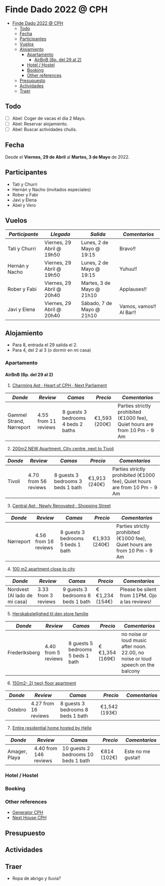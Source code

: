 # Finde Dado 2022 @ CPH

- [Finde Dado 2022 @ CPH](#finde-dado-2022--cph)
  - [Todo](#todo)
  - [Fecha](#fecha)
  - [Participantes](#participantes)
  - [Vuelos](#vuelos)
  - [Alojamiento](#alojamiento)
    - [Apartamento](#apartamento)
      - [AirBnB (8p. del 29 al 2)](#airbnb-8p-del-29-al-2)
    - [Hotel / Hostel](#hotel--hostel)
    - [Booking](#booking)
    - [Other references](#other-references)
  - [Presupuesto](#presupuesto)
  - [Actividades](#actividades)
  - [Traer](#traer)

## Todo

- [ ] Abel: Coger de vacas el dia 2 Mayo.
- [ ] Abel: Reservar alojamiento.
- [ ] Abel: Buscar actividades chulis.

## Fecha

Desde el **Viernes, 29 de Abril** al **Martes, 3 de Mayo** de 2022.

## Participantes

- Tati y Churri
- Hernán y Nacho (invitados especiales)
- Rober y Fabi
- Javi y Elena
- Abel y Vero

## Vuelos

| *Participante* | *Llegada*                 | *Salida*                  | *Comentarios*           |
| -------------- | ------------------------- | ------------------------- | ----------------------- |
| Tati y Churri  | Viernes, 29 Abril @ 19h50 | Lunes, 2 de Mayo @ 19:15  | Bravo!!                 |
| Hernán y Nacho | Viernes, 29 Abril @ 19h50 | Lunes, 2 de Mayo @ 19:15  | Yuhuu!!                 |
| Rober y Fabi   | Viernes, 29 Abril @ 20h40 | Martes, 3 de Mayo @ 21h10 | Applauses!!             |
| Javi y Elena   | Viernes, 29 Abril @ 20h40 | Sábado, 7 de Mayo @ 21h10 | Vamos, vamos!! Al Bar!! |

## Alojamiento

- Para 8, entrada el 29 salida el 2.
- Para 4, del 2 al 3 (o dormir en mi casa)

### Apartamento

#### AirBnB (8p. del 29 al 2)

1. [Charming Apt · Heart of CPH · Next Parliament](https://www.airbnb.com/rooms/53945356?adults=8&location=Copenhagen%2C%20Denmark&check_in=2022-04-29&check_out=2022-05-02&federated_search_id=e503551e-da5d-4412-a6d0-690f74df6e9f&source_impression_id=p3_1648406461_onZHznIDZZ0z8NzW)

| *Donde*                      | *Review*             | *Camas*                            | *Precio*      | *Comentarios*                                                              |
| ---------------------------- | -------------------- | ---------------------------------- | ------------- | -------------------------------------------------------------------------- |
| <M> Gammel Strand, Nørreport | 4.55 from 11 reviews | 8 guests 3 bedrooms 4 beds 2 baths | €1,593 (200€) | Parties strictly prohibited (€1000 fee), Quiet hours are from 10 Pm - 9 Am |


2. [200m2 NEW Apartment, City centre, next to Tivoli](https://www.airbnb.com/rooms/43935272?adults=8&location=Copenhagen%2C%20Denmark&check_in=2022-04-29&check_out=2022-05-02&federated_search_id=6df664b1-5df7-4e0d-a2ff-0eb2977af25b&source_impression_id=p3_1648406912_q8v2djED5z%2Bj9ueF)

| *Donde* | *Review*             | *Camas*                           | *Precio*      | *Comentarios*                                                              |
| ------- | -------------------- | --------------------------------- | ------------- | -------------------------------------------------------------------------- |
| Tivoli  | 4.70 from 56 reviews | 8 guests 3 bedrooms 3 beds 1 bath | €1,913 (240€) | Parties strictly prohibited (€1000 fee), Quiet hours are from 10 Pm - 9 Am |

3. [Central Apt · Newly Renovated · Shopping Street](https://www.airbnb.com/rooms/52982162?adults=8&location=Copenhagen%2C%20Denmark&check_in=2022-04-29&check_out=2022-05-02&federated_search_id=b4adf78a-d958-4cb2-b15a-6096408d3bff&source_impression_id=p3_1648407323_EAmHC5k7LDt%2F7Exs)

| *Donde*   | *Review*             | *Camas*                           | *Precio*      | *Comentarios*                                                              |
| --------- | -------------------- | --------------------------------- | ------------- | -------------------------------------------------------------------------- |
| Nørreport | 4.56 from 16 reviews | 8 guests 3 bedrooms 5 beds 1 bath | €1,933 (240€) | Parties strictly prohibited (€1000 fee), Quiet hours are from 10 Pm - 9 Am |

4. [100 m2 apartment close to city](https://www.airbnb.com/rooms/34110977?adults=8&location=Copenhagen%2C%20Denmark&check_in=2022-04-29&check_out=2022-05-02&federated_search_id=d749ec50-e563-40ec-93b2-2cc3ae4969a9&source_impression_id=p3_1648408343_HoOk6otiU5V5WrcJ)

| *Donde*                       | *Review*            | *Camas*                           | *Precio*       | *Comentarios*                                  |
| ----------------------------- | ------------------- | --------------------------------- | -------------- | ---------------------------------------------- |
| Nordvest (Al lado de mi casa) | 3.33 from 3 reviews | 9 guests 3 bedrooms 6 beds 1 bath | €€1,234 (154€) | Please be silent from 11PM. Ojo a las reviews! |

5. [Herskabslejlighed til den store familie](https://www.airbnb.com/rooms/29540518?adults=8&location=Copenhagen%2C%20Denmark&check_in=2022-04-29&check_out=2022-05-02&federated_search_id=fbc412d9-6a26-4fcd-b5d7-cb1603f3b369&source_impression_id=p3_1648408568_goBmca3EUaJzhPAg)

| *Donde*       | *Review*            | *Camas*                           | *Precio*       | *Comentarios*                                                                    |
| ------------- | ------------------- | --------------------------------- | -------------- | -------------------------------------------------------------------------------- |
| Frederiksberg | 4.40 from 5 reviews | 8 guests 5 bedrooms 5 beds 1 bath | €€1,354 (169€) | no noise or loud music after noon. 22.00, no noise or loud speech on the balcony |

6. [150m2- 2( two) floor apartment](https://www.airbnb.com/rooms/21124815?adults=8&location=Copenhagen%2C%20Denmark&check_in=2022-04-29&check_out=2022-05-02&federated_search_id=481c4aa9-5490-46c7-83e1-8462b83ce6c8&source_impression_id=p3_1648408776_EGk574K3MEK7N1hJ)

| *Donde* | *Review*             | *Camas*                           | *Precio*      | *Comentarios* |
| ------- | -------------------- | --------------------------------- | ------------- | ------------- |
| Ostebro | 4.27 from 16 reviews | 8 guests 3 bedrooms 8 beds 1 bath | €1,542 (193€) |               |

7. [Entire residential home hosted by Helle](https://www.airbnb.com/rooms/23766745?adults=8&location=Copenhagen%2C%20Denmark&check_in=2022-04-29&check_out=2022-05-02&federated_search_id=1aa7408b-8bb9-4109-90dc-ff513e784ab1&source_impression_id=p3_1648408091_NYurlhXFjvNZ5UJO)

| *Donde*       | *Review*              | *Camas*                             | *Precio*    | *Comentarios*      |
| ------------- | --------------------- | ----------------------------------- | ----------- | ------------------ |
| Amager, Playa | 4.40 from 146 reviews | 10 guests 2 bedrooms 10 beds 1 bath | €814 (102€) | Este no me gusta!! |

### Hotel / Hostel

### Booking

### Other references

- [Generator CPH](https://staygenerator.com/hostels/copenhagen?lang=en-GB)
- [Next House CPH](https://www.nexthousecopenhagen.com/)

## Presupuesto

## Actividades

## Traer

- Ropa de abrigo y lluvia?
